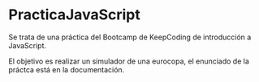 # PracticaJavaScript

Se trata de una práctica del Bootcamp de KeepCoding de introducción a JavaScript.

El objetivo es realizar un simulador de una eurocopa, el enunciado de la práctca está en la documentación.

